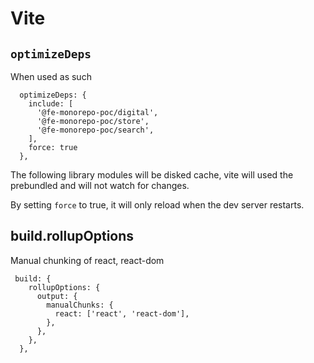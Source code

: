 # Vite

## `optimizeDeps`

When used as such

```
  optimizeDeps: {
    include: [
      '@fe-monorepo-poc/digital',
      '@fe-monorepo-poc/store',
      '@fe-monorepo-poc/search',
    ],
    force: true
  },

```

The following library modules will be disked cache, vite will used the prebundled and will not watch for changes.

By setting `force` to true, it will only reload when the dev server restarts.

## build.rollupOptions

Manual chunking of react, react-dom

```
 build: {
    rollupOptions: {
      output: {
        manualChunks: {
          react: ['react', 'react-dom'],
        },
      },
    },
  },

```
